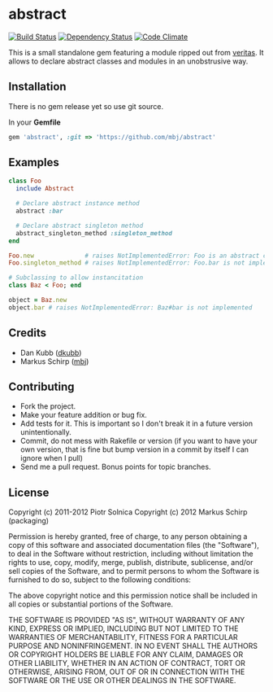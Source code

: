 abstract
========

[![Build Status](https://secure.travis-ci.org/mbj/abstract.png?branch=master)](http://travis-ci.org/mbj/abstract)
[![Dependency Status](https://gemnasium.com/mbj/abstract.png)](https://gemnasium.com/mbj/abstract)
[![Code Climate](https://codeclimate.com/badge.png)](https://codeclimate.com/github/mbj/abstract)

This is a small standalone gem featuring a module ripped out from [veritas](https://github.com/dkubb/veritas).
It allows to declare abstract classes and modules in an unobstrusive way.

Installation
------------

There is no gem release yet so use git source.

In your **Gemfile**

``` ruby
gem 'abstract', :git => 'https://github.com/mbj/abstract'
```

Examples
--------

``` ruby
class Foo
  include Abstract

  # Declare abstract instance method
  abstract :bar

  # Declare abstract singleton method
  abstract_singleton_method :singleton_method
end

Foo.new              # raises NotImplementedError: Foo is an abstract class
Foo.singleton_method # raises NotImplementedError: Foo.bar is not implemented

# Subclassing to allow instancitation
class Baz < Foo; end

object = Baz.new
object.bar # raises NotImplementedError: Baz#bar is not implemented

```

Credits
-------

* Dan Kubb ([dkubb](https://github.com/dkubb))
* Markus Schirp ([mbj](https://github.com/mbj))

Contributing
-------------

* Fork the project.
* Make your feature addition or bug fix.
* Add tests for it. This is important so I don't break it in a
  future version unintentionally.
* Commit, do not mess with Rakefile or version
  (if you want to have your own version, that is fine but bump version in a commit by itself I can ignore when I pull)
* Send me a pull request. Bonus points for topic branches.

License
-------

Copyright (c) 2011-2012 Piotr Solnica
Copyright (c) 2012 Markus Schirp (packaging)

Permission is hereby granted, free of charge, to any person obtaining
a copy of this software and associated documentation files (the
"Software"), to deal in the Software without restriction, including
without limitation the rights to use, copy, modify, merge, publish,
distribute, sublicense, and/or sell copies of the Software, and to
permit persons to whom the Software is furnished to do so, subject to
the following conditions:

The above copyright notice and this permission notice shall be
included in all copies or substantial portions of the Software.

THE SOFTWARE IS PROVIDED "AS IS", WITHOUT WARRANTY OF ANY KIND,
EXPRESS OR IMPLIED, INCLUDING BUT NOT LIMITED TO THE WARRANTIES OF
MERCHANTABILITY, FITNESS FOR A PARTICULAR PURPOSE AND
NONINFRINGEMENT. IN NO EVENT SHALL THE AUTHORS OR COPYRIGHT HOLDERS BE
LIABLE FOR ANY CLAIM, DAMAGES OR OTHER LIABILITY, WHETHER IN AN ACTION
OF CONTRACT, TORT OR OTHERWISE, ARISING FROM, OUT OF OR IN CONNECTION
WITH THE SOFTWARE OR THE USE OR OTHER DEALINGS IN THE SOFTWARE.

